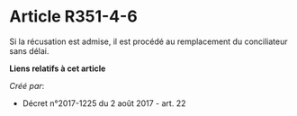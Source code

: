 # Article R351-4-6

Si la récusation est admise, il est procédé au remplacement du conciliateur sans délai.

**Liens relatifs à cet article**

_Créé par_:

  - Décret n°2017-1225 du 2 août 2017 - art. 22

